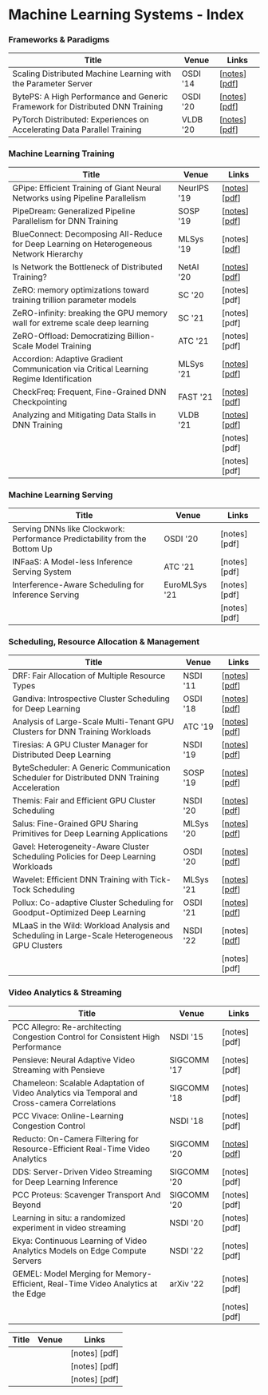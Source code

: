 # Machine Learning Systems - Index

### Frameworks & Paradigms

| Title                                                                         | Venue    | Links                                                                                                                                                      |
| ----------------------------------------------------------------------------- | -------- | ---------------------------------------------------------------------------------------------------------------------------------------------------------- |
| Scaling Distributed Machine Learning with the Parameter Server                | OSDI '14 | \[[notes](scaling-distributed-machine-learning-with-the-parameter-server.md)] \[[pdf](http://www.cs.cmu.edu/\~muli/file/parameter\_server\_osdi14.pdf)]    |
| BytePS: A High Performance and Generic Framework for Distributed DNN Training | OSDI '20 | \[[notes](byteps-a-high-performance-and-generic-framework-for-distributed-dnn-training.md)] \[[pdf](https://www.usenix.org/system/files/osdi20-jiang.pdf)] |
| PyTorch Distributed: Experiences on Accelerating Data Parallel Training       | VLDB '20 | \[[notes](pytorch-distributed-experiences-on-accelerating-data-parallel-training.md)] \[[pdf](https://arxiv.org/pdf/2006.15704.pdf)]                       |

### Machine Learning Training

| Title                                                                                    | Venue       | Links                                                                                                                                                                                                   |
| ---------------------------------------------------------------------------------------- | ----------- | ------------------------------------------------------------------------------------------------------------------------------------------------------------------------------------------------------- |
| GPipe: Efficient Training of Giant Neural Networks using Pipeline Parallelism            | NeurIPS '19 | \[[notes](gpipe-efficient-training-of-giant-neural-networks-using-pipeline-parallelism.md)] \[[pdf](https://papers.nips.cc/paper/2019/file/093f65e080a295f8076b1c5722a46aa2-Paper.pdf)]                 |
| PipeDream: Generalized Pipeline Parallelism for DNN Training                             | SOSP '19    | \[[notes](pipedream-generalized-pipeline-parallelism-for-dnn-training.md)] \[[pdf](https://arxiv.org/pdf/1806.03377.pdf)]                                                                               |
| BlueConnect: Decomposing All-Reduce for Deep Learning on Heterogeneous Network Hierarchy | MLSys '19   | \[notes] \[[pdf](https://mlsys.org/Conferences/2019/doc/2019/130.pdf)]                                                                                                                                  |
| Is Network the Bottleneck of Distributed Training?                                       | NetAI '20   | \[[notes](is-network-the-bottleneck-of-distributed-training.md)] \[[pdf](https://dl.acm.org/doi/pdf/10.1145/3405671.3405810)]                                                                           |
| ZeRO: memory optimizations toward training trillion parameter models                     | SC '20      | \[notes] \[pdf]                                                                                                                                                                                         |
| ZeRO-infinity: breaking the GPU memory wall for extreme scale deep learning              | SC '21      | \[notes] \[pdf]                                                                                                                                                                                         |
| ZeRO-Offload: Democratizing Billion-Scale Model Training                                 | ATC '21     | \[notes] \[pdf]                                                                                                                                                                                         |
| Accordion: Adaptive Gradient Communication via Critical Learning Regime Identification   | MLSys '21   | \[[notes](accordion-adaptive-gradient-communication-via-critical-learning-regime-identification.md)] \[[pdf](https://proceedings.mlsys.org/paper/2021/file/1d7f7abc18fcb43975065399b0d1e48e-Paper.pdf)] |
| CheckFreq: Frequent, Fine-Grained DNN Checkpointing                                      | FAST '21    | \[[notes](checkfreq-frequent-fine-grained-dnn-checkpointing.md)] \[[pdf](https://www.usenix.org/system/files/fast21-mohan.pdf)]                                                                         |
| Analyzing and Mitigating Data Stalls in DNN Training                                     | VLDB '21    | \[[notes](analyzing-and-mitigating-data-stalls-in-dnn-training.md)] \[[pdf](https://www.cs.utexas.edu/\~vijay/papers/vldb21-datastalls.pdf)]                                                            |
|                                                                                          |             | \[notes] \[pdf]                                                                                                                                                                                         |
|                                                                                          |             | \[notes] \[pdf]                                                                                                                                                                                         |

### Machine Learning Serving

| Title                                                                      | Venue         | Links           |
| -------------------------------------------------------------------------- | ------------- | --------------- |
| Serving DNNs like Clockwork: Performance Predictability from the Bottom Up | OSDI '20      | \[notes] \[pdf] |
| INFaaS: A Model-less Inference Serving System                              | ATC '21       | \[notes] \[pdf] |
| Interference-Aware Scheduling for Inference Serving                        | EuroMLSys '21 | \[notes] \[pdf] |
|                                                                            |               | \[notes] \[pdf] |



### Scheduling, Resource Allocation & Management

| Title                                                                                         | Venue     | Links                                                                                                                                                                      |
| --------------------------------------------------------------------------------------------- | --------- | -------------------------------------------------------------------------------------------------------------------------------------------------------------------------- |
| DRF: Fair Allocation of Multiple Resource Types                                               | NSDI '11  | \[[notes](dominant-resource-fairness-fair-allocation-of-multiple-resource-types.md)] \[[pdf](https://cs.stanford.edu/\~matei/papers/2011/nsdi\_drf.pdf)]                   |
| Gandiva: Introspective Cluster Scheduling for Deep Learning                                   | OSDI '18  | \[[notes](gandiva-introspective-cluster-scheduling-for-deep-learning.md)] \[[pdf](https://www.usenix.org/system/files/osdi18-xiao.pdf)]                                    |
| Analysis of Large-Scale Multi-Tenant GPU Clusters for DNN Training Workloads                  | ATC '19   | \[[notes](analysis-of-large-scale-multi-tenant-gpu-clusters-for-dnn-training-workloads.md)] \[[pdf](https://www.usenix.org/system/files/atc19-jeon.pdf)]                   |
| Tiresias: A GPU Cluster Manager for Distributed Deep Learning                                 | NSDI '19  | \[[notes](tiresias-a-gpu-cluster-manager-for-distributed-deep-learning.md)] \[[pdf](https://www.usenix.org/system/files/nsdi19-gu.pdf)]                                    |
| ByteScheduler: A Generic Communication Scheduler for Distributed DNN Training Acceleration    | SOSP '19  | \[[notes](bytescheduler-a-generic-communication-scheduler-for-distributed-dnn-training-acceleration.md)] \[[pdf](https://i.cs.hku.hk/\~cwu/papers/yhpeng-sosp19.pdf)]      |
| Themis: Fair and Efficient GPU Cluster Scheduling                                             | NSDI '20  | \[[notes](themis-fair-and-efficient-gpu-cluster-scheduling.md)] \[[pdf](https://www.usenix.org/system/files/nsdi20-paper-mahajan.pdf)]                                     |
| Salus: Fine-Grained GPU Sharing Primitives for Deep Learning Applications                     | MLSys '20 | \[[notes](salus-fine-grained-gpu-sharing-primitives-for-deep-learning-applications.md)] \[[pdf](https://www.mosharaf.com/wp-content/uploads/salus-mlsys20.pdf)]            |
| Gavel: Heterogeneity-Aware Cluster Scheduling Policies for Deep Learning Workloads            | OSDI '20  | \[[notes](gavel-heterogeneity-aware-cluster-scheduling-policies-for-deep-learning-workloads.md)] \[[pdf](https://cs.stanford.edu/\~matei/papers/2020/osdi\_gavel.pdf)]     |
| Wavelet: Efficient DNN Training with Tick-Tock Scheduling                                     | MLSys '21 | \[[notes](wavelet-efficient-dnn-training-with-tick-tock-scheduling.md)] \[[pdf](https://proceedings.mlsys.org/paper/2021/file/c81e728d9d4c2f636f067f89cc14862c-Paper.pdf)] |
| Pollux: Co-adaptive Cluster Scheduling for Goodput-Optimized Deep Learning                    | OSDI '21  | \[[notes](pollux-co-adaptive-cluster-scheduling-for-goodput-optimized-deep-learning.md)] \[[pdf](https://www.pdl.cmu.edu/PDL-FTP/CloudComputing/osdi21-pollux.pdf)]        |
| MLaaS in the Wild: Workload Analysis and Scheduling in Large-Scale Heterogeneous GPU Clusters | NSDI '22  | \[notes] \[[pdf](https://qzweng.github.io/files/2022NSDI-MLaaS-Weng.pdf)]                                                                                                  |
|                                                                                               |           | \[notes] \[pdf]                                                                                                                                                            |



### Video Analytics & Streaming



| Title                                                                                        | Venue       | Links                                                                                                                                                                           |
| -------------------------------------------------------------------------------------------- | ----------- | ------------------------------------------------------------------------------------------------------------------------------------------------------------------------------- |
| PCC Allegro: Re-architecting Congestion Control for Consistent High Performance              | NSDI '15    | \[notes] \[pdf]                                                                                                                                                                 |
| Pensieve: Neural Adaptive Video Streaming with Pensieve                                      | SIGCOMM '17 | \[notes] \[pdf]                                                                                                                                                                 |
| Chameleon: Scalable Adaptation of Video Analytics via Temporal and Cross-camera Correlations | SIGCOMM '18 | \[notes] \[pdf]                                                                                                                                                                 |
| PCC Vivace: Online-Learning Congestion Control                                               | NSDI '18    | \[notes] \[pdf]                                                                                                                                                                 |
| Reducto: On-Camera Filtering for Resource-Efficient Real-Time Video Analytics                | SIGCOMM '20 | \[[notes](reducto-on-camera-filtering-for-resource-efficient-real-time-video-analytics.md)] \[[pdf](https://www.cs.princeton.edu/\~ravian/publications/reducto\_sigcomm20.pdf)] |
| DDS: Server-Driven Video Streaming for Deep Learning Inference                               | SIGCOMM '20 | \[notes] \[pdf]                                                                                                                                                                 |
| PCC Proteus: Scavenger Transport And Beyond                                                  | SIGCOMM '20 | \[notes] \[pdf]                                                                                                                                                                 |
| Learning in situ: a randomized experiment in video streaming                                 | NSDI '20    | \[notes] \[pdf]                                                                                                                                                                 |
| Ekya: Continuous Learning of Video Analytics Models on Edge Compute Servers                  | NSDI '22    | \[notes] \[pdf]                                                                                                                                                                 |
| GEMEL: Model Merging for Memory-Efficient, Real-Time Video Analytics at the Edge             | arXiv '22   | \[notes] \[pdf]                                                                                                                                                                 |
|                                                                                              |             | \[notes] \[pdf]                                                                                                                                                                 |





| Title | Venue | Links           |
| ----- | ----- | --------------- |
|       |       | \[notes] \[pdf] |
|       |       | \[notes] \[pdf] |
|       |       | \[notes] \[pdf] |

